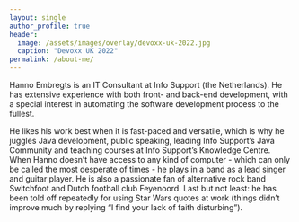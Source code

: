 ```yaml
---
layout: single
author_profile: true
header:
  image: /assets/images/overlay/devoxx-uk-2022.jpg
  caption: "Devoxx UK 2022"
permalink: /about-me/
---
```


Hanno Embregts is an IT Consultant at Info Support (the Netherlands). He has extensive experience with both front- and back-end development, with a special interest in automating the software development process to the fullest.

He likes his work best when it is fast-paced and versatile, which is why he juggles Java development, public speaking, leading Info Support’s Java Community and teaching courses at Info Support’s Knowledge Centre. When Hanno doesn’t have access to any kind of computer - which can only be called the most desperate of times - he plays in a band as a lead singer and guitar player. He is also a passionate fan of alternative rock band Switchfoot and Dutch football club Feyenoord. Last but not least: he has been told off repeatedly for using Star Wars quotes at work (things didn’t improve much by replying “I find your lack of faith disturbing”).